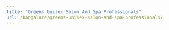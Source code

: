 ```yaml
---
title: "Greens Unisex Salon And Spa Professionals"
url: /bangalore/greens-unisex-salon-and-spa-professionals/
---
```

